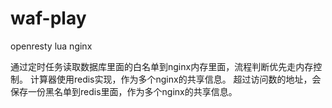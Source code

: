 # waf-play
openresty lua nginx

通过定时任务读取数据库里面的白名单到nginx内存里面，流程判断优先走内存控制。
计算器使用redis实现，作为多个nginx的共享信息。
超过访问数的地址，会保存一份黑名单到redis里面，作为多个nginx的共享信息。